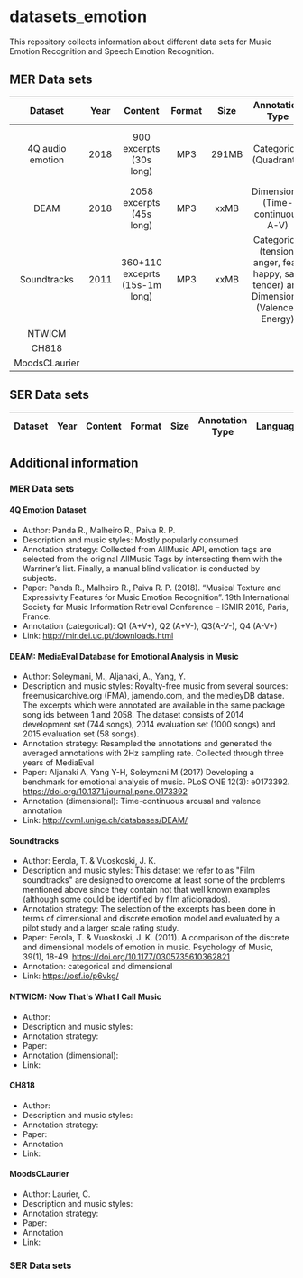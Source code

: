 # datasets_emotion
This repository collects information about different data sets for Music Emotion Recognition and Speech Emotion Recognition.

## MER Data sets

| Dataset | Year | Content | Format | Size | Annotation Type | Language |
|:-------:|:----:|:-------:|:------:|:----:|:---------------:|:--------:|
|4Q audio emotion|2018|900 excerpts (30s long)|MP3|291MB|Categorical (Quadrants)|Mainly english, some spanish and portuguese|
|DEAM|2018|2058 excerpts (45s long)|MP3|xxMB|Dimensional (Time-continuous A-V)|xxx|
|Soundtracks|2011|360+110 exceprts (15s-1m long)|MP3|xxMB|Categorical (tension, anger, fear, happy, sad, tender) and Dimensional (Valence-Energy)|Instrumental|
|NTWICM|
|CH818|
|MoodsCLaurier|

## SER Data sets
| Dataset | Year | Content | Format | Size | Annotation Type | Language |
|:-------:|:----:|:-------:|:------:|:----:|:---------------:|:--------:|


## Additional information
### MER Data sets
#### 4Q Emotion Dataset
* Author: Panda R., Malheiro R., Paiva R. P.
* Description and music styles: Mostly popularly consumed 
* Annotation strategy: Collected from AllMusic API, emotion tags are selected from the original AllMusic Tags by intersecting them with the Warriner’s list. Finally, a manual blind validation is conducted by subjects.
* Paper: Panda R., Malheiro R., Paiva R. P. (2018). “Musical Texture and Expressivity Features for Music Emotion Recognition”. 19th International Society for Music Information Retrieval Conference – ISMIR 2018, Paris, France.
* Annotation (categorical): Q1 (A+V+), Q2 (A+V-), Q3(A-V-), Q4 (A-V+)
* Link: http://mir.dei.uc.pt/downloads.html 

#### DEAM: MediaEval Database for Emotional Analysis in Music
* Author: Soleymani, M., Aljanaki, A., Yang, Y.
* Description and music styles: Royalty-free music from several sources: freemusicarchive.org (FMA), jamendo.com,
and the medleyDB datase. The excerpts which were annotated are available in the same package song ids between 1 and 2058. The dataset consists of 2014 development set (744 songs), 2014 evaluation set (1000 songs) and 2015 evaluation set (58 songs).
* Annotation strategy: Resampled the annotations and generated the averaged annotations with 2Hz sampling rate. Collected through three years of MediaEval
* Paper: Aljanaki A, Yang Y-H, Soleymani M (2017) Developing a benchmark for emotional analysis of music. PLoS ONE 12(3): e0173392. https://doi.org/10.1371/journal.pone.0173392
* Annotation (dimensional): Time-continuous arousal and valence annotation
* Link: http://cvml.unige.ch/databases/DEAM/

#### Soundtracks
* Author: Eerola, T. & Vuoskoski, J. K.
* Description and music styles: This dataset we refer to as "Film soundtracks" are designed to overcome at least some of the problems mentioned above since they contain not that well known examples (although some could be identified by film aficionados).
* Annotation strategy: The selection of the excerpts has been done in terms of dimensional and discrete emotion model and evaluated by a pilot study and a larger scale rating study.
* Paper: Eerola, T. & Vuoskoski, J. K. (2011). A comparison of the discrete and dimensional models of emotion in music. Psychology of Music, 39(1), 18-49. https://doi.org/10.1177/0305735610362821
* Annotation: categorical and dimensional
* Link: https://osf.io/p6vkg/

#### NTWICM: Now That's What I Call Music
* Author: 
* Description and music styles: 
* Annotation strategy: 
* Paper: 
* Annotation (dimensional): 
* Link: 

#### CH818
* Author: 
* Description and music styles: 
* Annotation strategy: 
* Paper: 
* Annotation
* Link: 

#### MoodsCLaurier
* Author: Laurier, C.
* Description and music styles: 
* Annotation strategy: 
* Paper: 
* Annotation
* Link: 

### SER Data sets


